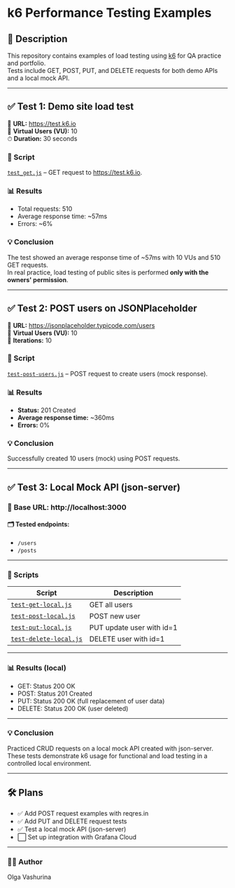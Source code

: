 # k6 Performance Testing Examples

## 📌 Description

This repository contains examples of load testing using [k6](https://k6.io) for QA practice and portfolio.  
Tests include GET, POST, PUT, and DELETE requests for both demo APIs and a local mock API.

---

## ✅ Test 1: Demo site load test

🔗 **URL:** https://test.k6.io  
👥 **Virtual Users (VU):** 10  
⏱ **Duration:** 30 seconds

### 📜 Script

[`test_get.js`](./test_get.js) – GET request to https://test.k6.io.

### 📊 Results

- Total requests: 510
- Average response time: ~57ms
- Errors: ~6%

### 💡 **Conclusion**

The test showed an average response time of ~57ms with 10 VUs and 510 GET requests.  
In real practice, load testing of public sites is performed **only with the owners' permission**.

---

## ✅ Test 2: POST users on JSONPlaceholder

🔗 **URL:** https://jsonplaceholder.typicode.com/users  
👥 **Virtual Users (VU):** 10  
🔄 **Iterations:** 10

### 📜 Script

[`test-post-users.js`](./test-post-users.js) – POST request to create users (mock response).

### 📊 Results

- **Status:** 201 Created
- **Average response time:** ~360ms
- **Errors:** 0%

### 💡 **Conclusion**

Successfully created 10 users (mock) using POST requests.

---

## ✅ Test 3: Local Mock API (json-server)

### 🔗 **Base URL:** http://localhost:3000

#### 🗂 **Tested endpoints:**

- `/users`
- `/posts`

---

### 📜 Scripts

| **Script** | **Description** |
|------------|-----------------|
| [`test-get-local.js`](./test-get-local.js) | GET all users |
| [`test-post-local.js`](./test-post-local.js) | POST new user |
| [`test-put-local.js`](./test-put-local.js) | PUT update user with id=1 |
| [`test-delete-local.js`](./test-delete-local.js) | DELETE user with id=1 |

---

### 📊 **Results (local)**

- GET: Status 200 OK
- POST: Status 201 Created
- PUT: Status 200 OK (full replacement of user data)
- DELETE: Status 200 OK (user deleted)

---

### 💡 **Conclusion**

Practiced CRUD requests on a local mock API created with json-server.  
These tests demonstrate k6 usage for functional and load testing in a controlled local environment.

---

## 🛠 Plans

- ✅ Add POST request examples with reqres.in
- ✅ Add PUT and DELETE request tests
- ✅ Test a local mock API (json-server)
- ⬜ Set up integration with Grafana Cloud

---

### 🙋‍♀️ Author

Olga Vashurina